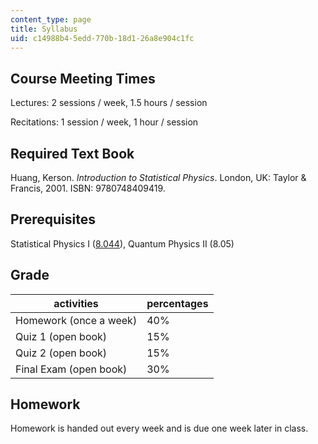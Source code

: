 ```yaml
---
content_type: page
title: Syllabus
uid: c14988b4-5edd-770b-18d1-26a8e904c1fc
---
```


Course Meeting Times
--------------------

Lectures: 2 sessions / week, 1.5 hours / session

Recitations: 1 session / week, 1 hour / session

Required Text Book
------------------

Huang, Kerson. _Introduction to Statistical Physics_. London, UK: Taylor & Francis, 2001. ISBN: 9780748409419.

Prerequisites
-------------

Statistical Physics I ([8.044](/courses/8-044-statistical-physics-i-spring-2013)), Quantum Physics II (8.05)

Grade
-----

| activities | percentages |
| --- | --- |
| Homework (once a week) | 40% |
| Quiz 1 (open book) | 15% |
| Quiz 2 (open book) | 15% |
| Final Exam (open book) | 30% 

Homework
--------

Homework is handed out every week and is due one week later in class.